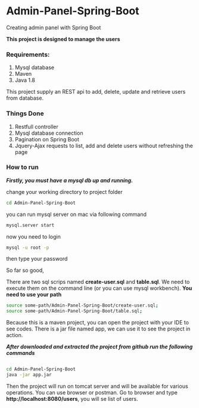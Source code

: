 # Admin-Panel-Spring-Boot
Creating admin panel with Spring Boot

**This project is designed to manage the users**


### Requirements:
1. Mysql database
2. Maven
3. Java 1.8


This project supply an REST api to add, delete, update and retrieve users from database.


### Things Done
1. Restfull controller
2. Mysql database connection
3. Pagination on Spring Boot
4. Jquery-Ajax requests to list, add and delete users without refreshing the page


### How to run

***Firstly, you must have a mysql db up and running.***

change your working directory to project folder
```sh
cd Admin-Panel-Spring-Boot
```

you can run mysql server on mac via following command
```sh
mysql.server start
```

now you need to login
```sh
mysql -u root -p
```
then type your password

So far so good,

There are two sql scrips named **create-user.sql** and **table.sql**. We need to execute
them on the command line (or you can use mysql workbench). **You need to use your path**

```sh
source some-path/Admin-Panel-Spring-Boot/create-user.sql;
source some-path/Admin-Panel-Spring-Boot/table.sql;
```

Because this is a maven project, you can open the project with your IDE to see codes.
There is a jar file named app, we can use it to see the project in action.

***After downloaded and extracted the project from github run the following commands***

```sh

cd Admin-Panel-Spring-Boot
java -jar app.jar

```

Then the project will run on tomcat server and will be available for various operations.
You can use browser or postman.
Go to browser and type **http://localhost:8080/users**, you will se list of users.
